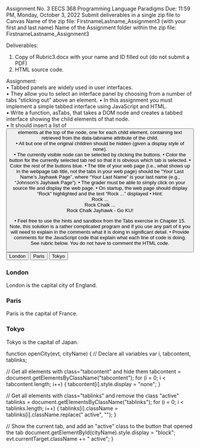 Assignment No. 3
EECS 368
Programming Language Paradigms
Due: 11:59 PM, Monday, October 3, 2022
Submit deliverables in a single zip file to Canvas
Name of the zip file: FirstnameLastname_Assignment3 (with your first and last name)
Name of the Assignment folder within the zip file: FirstnameLastname_Assignment3

Deliverables:
1. Copy of Rubric3.docx with your name and ID filled out (do not submit a PDF)
2. HTML source code.

Assignment:  
• Tabbed panels are widely used in user interfaces.  
• They allow you to select an interface panel by choosing from a number of tabs
“sticking out” above an element.
• In this assignment you must implement a simple tabbed interface using JavaScript
and HTML.  
• Write a function, asTabs, that takes a DOM node and creates a tabbed interface
showing the child elements of that node.  
• It should insert a list of <button> elements at the top of the node, one for each
child element, containing text retrieved from the data-tabname attribute of the
child.  
• All but one of the original children should be hidden (given a display style of
none).  
• The currently visible node can be selected by clicking the buttons.
• Color the button for the currently selected tab red so that it is obvious which tab is
selected.
• Color the rest of the buttons blue.
• The title of your web page (i.e., what shows up in the webpage tab title, not the
tabs in your web page) should be “Your Last Name’s Jayhawk Page”, where
“Your Last Name” is your last name (e.g., “Johnson’s Jayhawk Page”).
• The grader must be able to simply click on your source file and display the web
page.
• On startup, the web page should display “Rock” highlighted and the text “Rock
...” displayed
• Hint:
<tab-panel>
      <div data-tabname="Rock">Rock ...</div>
      <div data-tabname="Chalk">Rock Chalk ...</div>
      <div data-tabname="Jayhawk">Rock Chalk Jayhawk - Go KU!</div>
</tab-panel>

<script>
  function asTabs(node) {
    // Your code here.
  }
  asTabs(document.querySelector("tab-panel"));
</script>
• Feel free to use the hints and sandbox from the Tabs exercise in Chapter 15. Note,
this solution is a rather complicated program and if you use any part of it you will
need to explain in the comments what it is doing in significant detail.
• Provide comments for the JavaScript code that explain what each line of code is
doing. See rubric below. You do not have to comment the HTML code.


<!-- Tab links -->
<div class="tab">
  <button class="tablinks" onclick="openCity(event, 'London')">London</button>
  <button class="tablinks" onclick="openCity(event, 'Paris')">Paris</button>
  <button class="tablinks" onclick="openCity(event, 'Tokyo')">Tokyo</button>
</div>

<!-- Tab content -->
<div id="London" class="tabcontent">
  <h3>London</h3>
  <p>London is the capital city of England.</p>
</div>

<div id="Paris" class="tabcontent">
  <h3>Paris</h3>
  <p>Paris is the capital of France.</p> 
</div>

<div id="Tokyo" class="tabcontent">
  <h3>Tokyo</h3>
  <p>Tokyo is the capital of Japan.</p>
</div>



function openCity(evt, cityName) {
  // Declare all variables
  var i, tabcontent, tablinks;

  // Get all elements with class="tabcontent" and hide them
  tabcontent = document.getElementsByClassName("tabcontent");
  for (i = 0; i < tabcontent.length; i++) {
    tabcontent[i].style.display = "none";
  }

  // Get all elements with class="tablinks" and remove the class "active"
  tablinks = document.getElementsByClassName("tablinks");
  for (i = 0; i < tablinks.length; i++) {
    tablinks[i].className = tablinks[i].className.replace(" active", "");
  }

  // Show the current tab, and add an "active" class to the button that opened the tab
  document.getElementById(cityName).style.display = "block";
  evt.currentTarget.className += " active";
}

